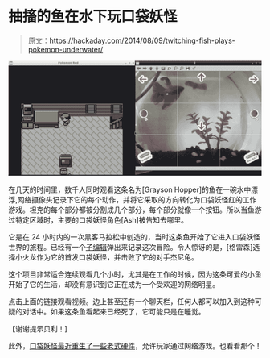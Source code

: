 # 抽搐的鱼在水下玩口袋妖怪

> 原文：<https://hackaday.com/2014/08/09/twitching-fish-plays-pokemon-underwater/>

![fishypokemon](img/7a2bf9a12977e3117c18be9fb2b5acbf.png)

在几天的时间里，数千人同时观看这条名为[Grayson Hopper]的鱼在一碗水中漂浮,网络摄像头记录下它的每个动作，并将它采取的方向转化为口袋妖怪红的工作游戏。坦克的每个部分都被分割成几个部分，每个部分就像一个按钮。所以当鱼游过特定区域时，主要的口袋妖怪角色[Ash]被告知去哪里。

它是在 24 小时内的一次黑客马拉松中创造的，当时这条鱼开始了它进入口袋妖怪世界的旅程。已经有一个[子编辑](http://www.reddit.com/r/fishplayspokemon)弹出来记录这次冒险。令人惊讶的是，[格雷森]选择小火龙作为它的首发口袋妖怪，并击败了它的对手杰尼龟。

这个项目非常适合连续观看几个小时，尤其是在工作的时候，因为这条可爱的小鱼开始了它的生活，却没有意识到它正在成为一个受欢迎的网络明星。

点击上面的链接观看视频。边上甚至还有一个聊天栏，任何人都可以加入到这种可疑的对话中。如果这条鱼看起来已经死了，它可能只是在睡觉。

【谢谢提示贝利！]

此外，[口袋妖怪最近重生了一些老式硬件](http://hackaday.com/2014/08/04/pokade-twitch-plays-pokemon-reborn-on-vintage-hardware/)，允许玩家通过网络游戏。也看看那个！